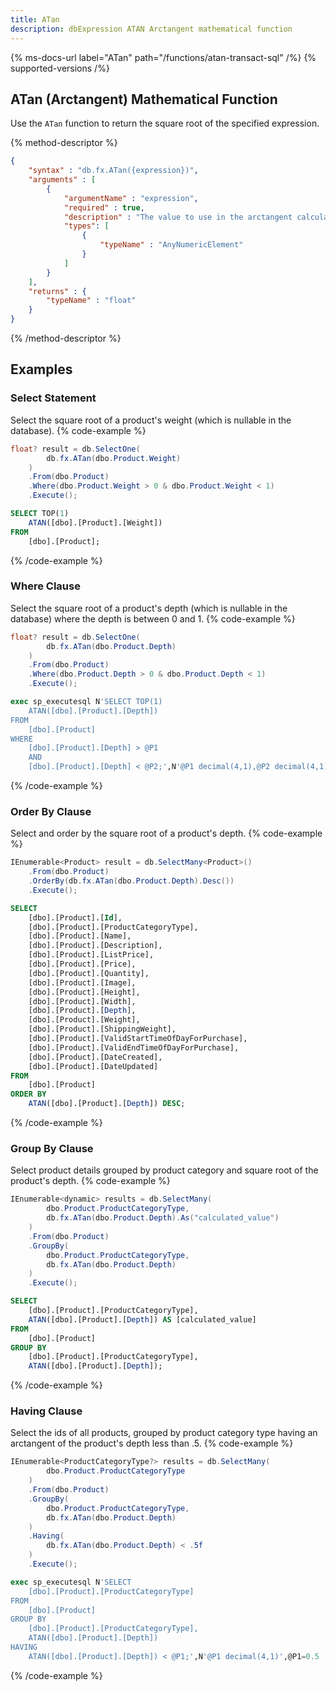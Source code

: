 ```yaml
---
title: ATan
description: dbExpression ATAN Arctangent mathematical function
---
```


{% ms-docs-url label="ATan" path="/functions/atan-transact-sql" /%}
{% supported-versions /%}

## ATan (Arctangent) Mathematical Function

Use the `ATan` function to return the square root of the specified expression.

{% method-descriptor %}
```json
{
    "syntax" : "db.fx.ATan({expression})",
    "arguments" : [
        {
            "argumentName" : "expression",
            "required" : true, 
            "description" : "The value to use in the arctangent calculation.",
            "types": [
                { 
                    "typeName" : "AnyNumericElement"
                }
            ]
        }
    ],
	"returns" : {
		"typeName" : "float"
	}
}
```
{% /method-descriptor %}

## Examples
### Select Statement
Select the square root of a product's weight (which is nullable in the database).
{% code-example %}
```csharp
float? result = db.SelectOne(
        db.fx.ATan(dbo.Product.Weight)
    )
    .From(dbo.Product)
    .Where(dbo.Product.Weight > 0 & dbo.Product.Weight < 1)
    .Execute();
```
```sql
SELECT TOP(1)
	ATAN([dbo].[Product].[Weight])
FROM
	[dbo].[Product];
```
{% /code-example %}

### Where Clause
Select the square root of a product's depth (which is nullable in the database) where the depth is between 0 and 1.
{% code-example %}
```csharp
float? result = db.SelectOne(
        db.fx.ATan(dbo.Product.Depth)
    )
    .From(dbo.Product)
    .Where(dbo.Product.Depth > 0 & dbo.Product.Depth < 1)
    .Execute();
```
```sql
exec sp_executesql N'SELECT TOP(1)
	ATAN([dbo].[Product].[Depth])
FROM
	[dbo].[Product]
WHERE
	[dbo].[Product].[Depth] > @P1
	AND
	[dbo].[Product].[Depth] < @P2;',N'@P1 decimal(4,1),@P2 decimal(4,1)',@P1=0.0,@P2=1.0
```
{% /code-example %}

### Order By Clause
Select and order by the square root of a product's depth.
{% code-example %}
```csharp
IEnumerable<Product> result = db.SelectMany<Product>()
    .From(dbo.Product)
    .OrderBy(db.fx.ATan(dbo.Product.Depth).Desc())
    .Execute();
```
```sql
SELECT
	[dbo].[Product].[Id],
	[dbo].[Product].[ProductCategoryType],
	[dbo].[Product].[Name],
	[dbo].[Product].[Description],
	[dbo].[Product].[ListPrice],
	[dbo].[Product].[Price],
	[dbo].[Product].[Quantity],
	[dbo].[Product].[Image],
	[dbo].[Product].[Height],
	[dbo].[Product].[Width],
	[dbo].[Product].[Depth],
	[dbo].[Product].[Weight],
	[dbo].[Product].[ShippingWeight],
	[dbo].[Product].[ValidStartTimeOfDayForPurchase],
	[dbo].[Product].[ValidEndTimeOfDayForPurchase],
	[dbo].[Product].[DateCreated],
	[dbo].[Product].[DateUpdated]
FROM
	[dbo].[Product]
ORDER BY
	ATAN([dbo].[Product].[Depth]) DESC;
```
{% /code-example %}

### Group By Clause
Select product details grouped by product
category and square root of the product's depth.
{% code-example %}
```csharp
IEnumerable<dynamic> results = db.SelectMany(
        dbo.Product.ProductCategoryType,
        db.fx.ATan(dbo.Product.Depth).As("calculated_value")
    )
    .From(dbo.Product)
    .GroupBy(
        dbo.Product.ProductCategoryType,
        db.fx.ATan(dbo.Product.Depth)
    )
    .Execute();
```
```sql
SELECT
	[dbo].[Product].[ProductCategoryType],
	ATAN([dbo].[Product].[Depth]) AS [calculated_value]
FROM
	[dbo].[Product]
GROUP BY
	[dbo].[Product].[ProductCategoryType],
	ATAN([dbo].[Product].[Depth]);
```
{% /code-example %}

### Having Clause
Select the ids of all products, grouped by product
category type having an arctangent of the product's depth less than .5.
{% code-example %}
```csharp
IEnumerable<ProductCategoryType?> results = db.SelectMany(
        dbo.Product.ProductCategoryType
    )
    .From(dbo.Product)
    .GroupBy(
        dbo.Product.ProductCategoryType,
        db.fx.ATan(dbo.Product.Depth)
    )
    .Having(
        db.fx.ATan(dbo.Product.Depth) < .5f
    )
    .Execute();
```
```sql
exec sp_executesql N'SELECT
	[dbo].[Product].[ProductCategoryType]
FROM
	[dbo].[Product]
GROUP BY
	[dbo].[Product].[ProductCategoryType],
	ATAN([dbo].[Product].[Depth])
HAVING
	ATAN([dbo].[Product].[Depth]) < @P1;',N'@P1 decimal(4,1)',@P1=0.5
```
{% /code-example %}
